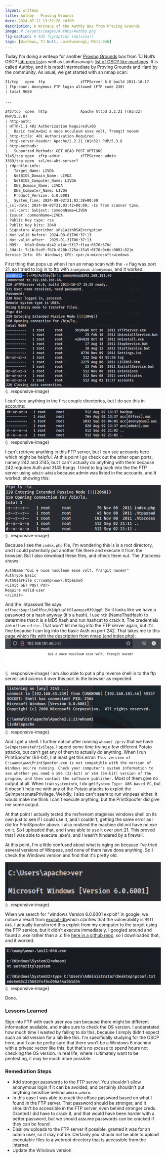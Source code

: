 ```yaml
---
layout: writeup
title: Authby - Proving Grounds
date: 2024-07-12 13:32:20 +0300
description: A Writeup of the Authby Box from Proving Grounds
image: # /assets/images/Authby/Authby.png
fig-caption: # Add figcaption (optional)
tags: [Windows, TJ Null, LainKusanagi, MS11-046]
---
```


Today I'm doing a writeup for another [Proving Grounds](https://www.offsec.com/labs/) box from TJ Null’s OSCP [lab prep list](https://docs.google.com/spreadsheets/u/1/d/1dwSMIAPIam0PuRBkCiDI88pU3yzrqqHkDtBngUHNCw8/htmlview#)as well as LainKusanagi’s [list of OSCP like machines](https://www.reddit.com/r/oscp/comments/1c8pzyz/lainkusanagi_list_of_oscp_like_machines/). It is called Authby, and it is rated Intermediate by Proving Grounds and Hard by the community. As usual, we get started with an nmap scan: 

```
21/tcp   open  ftp                zFTPServer 6.0 build 2011-10-17
| ftp-anon: Anonymous FTP login allowed (FTP code 230)
| total 9680

...

242/tcp  open  http               Apache httpd 2.2.21 ((Win32) PHP/5.3.8)
| http-auth: 
| HTTP/1.1 401 Authorization Required\x0D
|_  Basic realm=Qui e nuce nuculeum esse volt, frangit nucem!
|_http-title: 401 Authorization Required
|_http-server-header: Apache/2.2.21 (Win32) PHP/5.3.8
| http-methods: 
|_  Supported Methods: GET HEAD POST OPTIONS
3145/tcp open  zftp-admin         zFTPServer admin
3389/tcp open  ssl/ms-wbt-server?
| rdp-ntlm-info: 
|   Target_Name: LIVDA
|   NetBIOS_Domain_Name: LIVDA
|   NetBIOS_Computer_Name: LIVDA
|   DNS_Domain_Name: LIVDA
|   DNS_Computer_Name: LIVDA
|   Product_Version: 6.0.6001
|_  System_Time: 2024-09-02T21:03:38+00:00
|_ssl-date: 2024-09-02T21:03:42+00:00; -1s from scanner time.
| ssl-cert: Subject: commonName=LIVDA
| Issuer: commonName=LIVDA
| Public Key type: rsa
| Public Key bits: 2048
| Signature Algorithm: sha1WithRSAEncryption
| Not valid before: 2024-08-01T06:37:13
| Not valid after:  2025-01-31T06:37:13
| MD5:   b0a3:8bda:dc42:e14c:5f17:f1ea:0576:376c
|_SHA-1: 7c1b:5cdf:fb7b:828b:225a:15a5:6f70:0c0c:0001:821e
Service Info: OS: Windows; CPE: cpe:/o:microsoft:windows

```

First thing that pops up when I ran an nmap scan with the `-v` flag was port 21, so I tried to log in to ftp with `anonymous:anonymous`, and it worked:
![Authby1.png](/assets/images/Authby/Authby1.png){: .responsive-image}

I can't see anything in the first couple directories, but I do see this in accounts: 
![Authby2.png](/assets/images/Authby/Authby2.png){: .responsive-image}

I can't retrieve anything in this FTP server, but I can see accounts here which might be helpful. At this point I go check out the other open ports, namely 242 and 3145, but I can't actually do anything with them because 242 requires Auth and 3145 hangs. I tried to log back into the the FTP server using `admin:admin` because admin was listed in the accounts, and it worked, showing this:

![Authby3.png](/assets/images/Authby/Authby3.png){: .responsive-image}

Because I see the `index.php` file, I'm wondering this is is a root directory, and I could potentially put another file there and execute it from the browser. But I also download these files, and check them out. The .htaccess shows:
```
AuthName "Qui e nuce nuculeum esse volt, frangit nucem!"
AuthType Basic
AuthUserFile c:\\wamp\www\.htpasswd
<Limit GET POST PUT>
Require valid-user
</Limit>   
```
And the .htpasswd file says: `offsec:$apr1$oRfRsc/K$UpYpplHDlaemqseM39Ugg0`. So it looks like we have a password or a hash anyway (it's a hash). I use `nth` (NameThatHash) to determine that it is a MD5 hash and run hashcat to crack it. The credentials are `offsec:elite`. That won't let me log into the FTP server again, but it's fine because I can log into the basic Auth on port 242. That takes me to this page which fits with the description from nmap (and index.php): ![Authby4.png](/assets/images/Authby/Authby4.png){: .responsive-image}
I am also able to put a php reverse shell in to the ftp server and access it over this port in the browser as expected.

![Authby5.png](/assets/images/Authby/Authby5.png){: .responsive-image}

And I get a shell. I further notice after running `whoami /priv` that we have `SeImpersonatePrivilege`. I spend some time trying a few different Potato attacks, but can't get any of them to actually do anything. When I run PrintSpoofer (64-bit), I at least get this error: `This version of C:\wamp\www\PrintSpoofer.exe is not compatible with the version of Windows you're running. Check your computer's system information to see whether you need a x86 (32-bit) or x64 (64-bit) version of the program, and then contact the software publisher.` Most of them give no output at all. When I run `systeminfo`, I do get `System Type: X86-based PC`, but it doesn't help me with any of the Potato attacks to exploit the SeImpersonatePrivilege. Weirdly, I also can't seem to run winpeas either. It would make me think I can't execute anything, but the PrintSpoofer did give me some output. 

At that point I actually tested the msfvenom stageless windows shell on its own just to see if I could use it, and I couldn't, getting the same error as I did for PrintSpoofer above. I also realized the machine did not have nc.exe on it. So I uploaded that, and I was able to use it over port 21. This proved that I was able to execute .exe's, and I wasn't hindered by a firewall. 

At this point, I'm a little confused about what is oging on because I've tried several versions of Winpeas, and none of them have done anything. So I check the Windows version and find that it's pretty old. 

![Authby6.png](/assets/images/Authby/Authby6.png){: .responsive-image}

When we search for "windows Version 6.0.6001 exploit" in google, we notice a result from [exploit-db](https://www.exploit-db.com/exploits/40564)which clarifies that the vulnerability is `MS11-046`. I actually transferred this exploit from my computer to the target using the FTP service, but it didn't execute immediately. I googled around and found a .exe rather than a .c file [here in a github repo](https://github.com/SecWiki/windows-kernel-exploits/blob/master/MS11-046/ms11-046.exe), so I downloaded that, and it worked. 

![Authby7.png](/assets/images/Authby/Authby7.png){: .responsive-image}

Done. 

### Lessons Learned
Sign into FTP with each user you can because there might be different information available, and make sure to check the OS version. I understated how much time I wasted by failing to do this, because I simply didn't expect such an old version for a lab like this. I'm specifically studying for the OSCP here, and I can be pretty sure that there won't be a Windows 6 machine with a privesc vector like this, but that's no excuse to spend hours not checking the OS version. In real life, where I ultimately want to be pentesting, it may be much more possible. 

### Remediation Steps
- Add stronger passwords to the FTP server. You shouldn't allow anonymous login if it can be avoided, and certainly shouldn't put anything sensitive behind `admin:admin`. 
- In this case I was able to crack the offsec password based on what I found in the FTP server. That password should be stronger, and it shouldn't be accessible in the FTP server, even behind stronger creds. Granted I did have to crack it, and that would have been harder with a better password, but we should assume passwords can be cracked if they can be found. 
- Disallow uploads to the FTP server if possible, granted it was for an admin user, so it may not be. Certainly you should not be able to upload executable files to a webroot directory that is accessible from the internet. 
- Update the Windows version. 